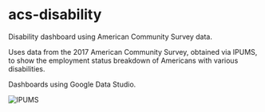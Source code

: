 # acs-disability
Disability dashboard using American Community Survey data.

Uses data from the 2017 American Community Survey, obtained via IPUMS, to show the employment status breakdown of Americans with various disabilities.

Dashboards using Google Data Studio.

![IPUMS](https://imgur.com/b6eFSKU.png)
